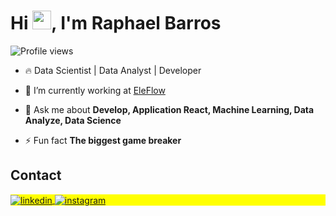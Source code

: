 <h1 align="left">Hi <img src="https://raw.githubusercontent.com/kaueMarques/kaueMarques/master/hi.gif" height="30px">, I'm Raphael Barros</h1>
<p align="left"> <img src="https://komarev.com/ghpvc/?username=raphaph&color=blue" alt="Profile views" /> </p>

- 🔥 Data Scientist | Data Analyst | Developer

- 🔭 I’m currently working at [EleFlow](https://eleflow.com.br/pt/)

- 💬 Ask me about **Develop, Application React, Machine Learning, Data Analyze, Data Science**

- ⚡ Fun fact **The biggest game breaker**

## Contact

<p align="left" style="background:yellow">

<a href="https://www.linkedin.com/in/raphael-william-de-barros-789327137/" target="_blank">
  <img align="center" src="https://img.shields.io/badge/-raphaelbarros-05122A?style=flat&logo=linkedin" alt="linkedin"/>
</a>
<a href="https://www.instagram.com/raphawb/" target="_blank">
 <img align="center" src="https://img.shields.io/badge/-raphawb-05122A?style=flat&logo=instagram" alt="instagram"/>
</a>

</p>
